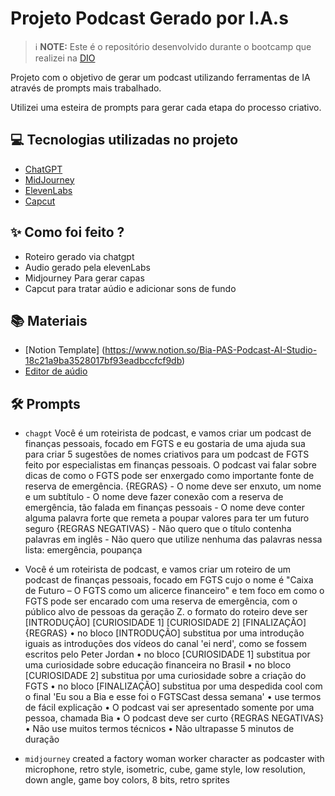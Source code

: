 # Projeto Podcast Gerado por I.A.s


 > ℹ️ **NOTE:** Este é o repositório desenvolvido durante o bootcamp que realizei na [DIO](https://dio.me)

Projeto com o objetivo de gerar um podcast utilizando ferramentas de IA através de prompts mais trabalhado.

Utilizei uma esteira de prompts para gerar cada etapa do processo criativo.

## 💻 Tecnologias utilizadas no projeto

- [ChatGPT](https://chat.openai.com/) 
- [MidJourney](https://www.midjourney.com/app/)
- [ElevenLabs](https://beta.elevenlabs.io/)
- [Capcut](https://www.capcut.com/pt-br/)

## ✨ Como foi feito ?

- Roteiro gerado via chatgpt
- Audio gerado pela elevenLabs
- Midjourney Para gerar capas
- Capcut para tratar aúdio e adicionar sons de fundo

## 📚 Materiais

- [Notion Template] (https://www.notion.so/Bia-PAS-Podcast-AI-Studio-18c21a9ba3528017bf93eadbccfcf9db)
- [Editor de aúdio](https://www.capcut.com/editor/F4C7DB80-23F7-48CF-A231-DF50F98C6ADB?enter_from=page_header&current_page=landing_page&from_page=landing_page&scenario=custom&workspaceId=7465908060478029830&spaceId=7465906888765522949)


## 🛠️ Prompts

- `chagpt` Você é um roteirista de podcast, e vamos criar um podcast de finanças pessoais, focado em FGTS e eu gostaria de uma ajuda sua para criar 5 sugestões de nomes criativos para um podcast de FGTS feito por especialistas em finanças pessoais. O podcast vai falar sobre dicas de como o FGTS pode ser enxergado como importante fonte de reserva de emergência. {REGRAS} - O nome deve ser enxuto, um nome e um subtítulo - O nome deve fazer conexão com a reserva de emergência, tão falada em finanças pessoais - O nome deve conter alguma palavra forte que remeta a poupar valores para ter um futuro seguro {REGRAS NEGATIVAS} - Não quero que o título contenha palavras em inglês - Não quero que utilize nenhuma das palavras nessa lista: emergência, poupança 

- Você é um roteirista de podcast, e vamos criar um roteiro de um podcast de finanças pessoais, focado em FGTS cujo o nome é "Caixa de Futuro – O FGTS como um alicerce financeiro" e tem foco em como o FGTS pode ser encarado com uma reserva de emergência, com o público alvo de pessoas da geração Z. o formato do roteiro deve ser [INTRODUÇÃO] [CURIOSIDADE 1] [CURIOSIDADE 2] [FINALIZAÇÃO] {REGRAS} •	no bloco [INTRODUÇÃO] substitua por uma introdução iguais as introduções dos vídeos do canal 'ei nerd', como se fossem escritos pelo Peter Jordan •	no bloco [CURIOSIDADE 1] substitua por uma curiosidade sobre educação financeira no Brasil •	no bloco [CURIOSIDADE 2] substitua por uma curiosidade sobre a criação do FGTS •	no bloco [FINALIZAÇÃO] substitua por uma despedida cool com o final 'Eu sou a Bia e esse foi o FGTSCast dessa semana' •	use termos de fácil explicação •	O podcast vai ser apresentado somente por uma pessoa, chamada Bia •	O podcast deve ser curto {REGRAS NEGATIVAS} •	Não use muitos termos técnicos •	Não ultrapasse 5 minutos de duração

-  `midjourney` created a factory woman worker character as podcaster with microphone, retro style, isometric, cube, game style, low resolution, down angle, game boy colors, 8 bits, retro sprites

